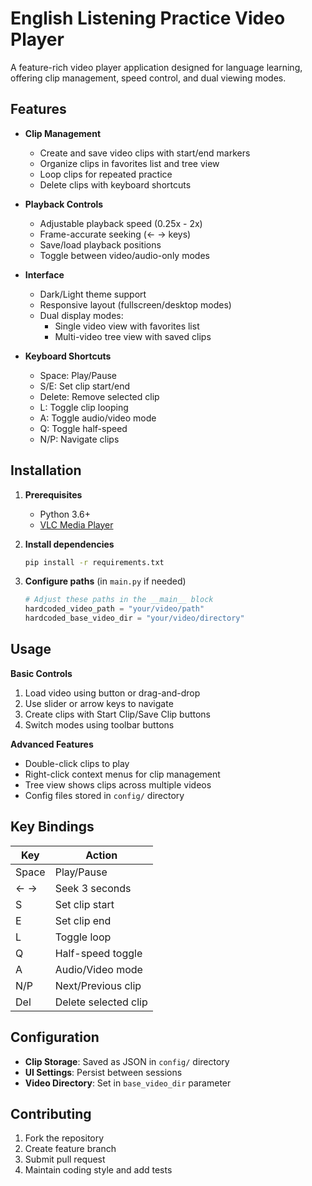 # English Listening Practice Video Player

A feature-rich video player application designed for language learning, offering clip management, speed control, and dual viewing modes.

## Features

- **Clip Management**
  - Create and save video clips with start/end markers
  - Organize clips in favorites list and tree view
  - Loop clips for repeated practice
  - Delete clips with keyboard shortcuts

- **Playback Controls**
  - Adjustable playback speed (0.25x - 2x)
  - Frame-accurate seeking (← → keys)
  - Save/load playback positions
  - Toggle between video/audio-only modes

- **Interface**
  - Dark/Light theme support
  - Responsive layout (fullscreen/desktop modes)
  - Dual display modes:
    - Single video view with favorites list
    - Multi-video tree view with saved clips

- **Keyboard Shortcuts**
  - Space: Play/Pause
  - S/E: Set clip start/end
  - Delete: Remove selected clip
  - L: Toggle clip looping
  - A: Toggle audio/video mode
  - Q: Toggle half-speed
  - N/P: Navigate clips

## Installation

1. **Prerequisites**
   - Python 3.6+
   - [VLC Media Player](https://www.videolan.org/vlc/)

2. **Install dependencies**
   ```bash
   pip install -r requirements.txt
   ```

3. **Configure paths** (in `main.py` if needed)
   ```python
   # Adjust these paths in the __main__ block
   hardcoded_video_path = "your/video/path"
   hardcoded_base_video_dir = "your/video/directory"
   ```

## Usage

**Basic Controls**
1. Load video using button or drag-and-drop
2. Use slider or arrow keys to navigate
3. Create clips with Start Clip/Save Clip buttons
4. Switch modes using toolbar buttons

**Advanced Features**
- Double-click clips to play
- Right-click context menus for clip management
- Tree view shows clips across multiple videos
- Config files stored in `config/` directory

## Key Bindings

| Key | Action                  |
|-----|-------------------------|
| Space | Play/Pause            |
| ← → | Seek 3 seconds         |
| S   | Set clip start        |
| E   | Set clip end          |
| L   | Toggle loop           |
| Q   | Half-speed toggle     |
| A   | Audio/Video mode      |
| N/P | Next/Previous clip    |
| Del | Delete selected clip  |

## Configuration

- **Clip Storage**: Saved as JSON in `config/` directory
- **UI Settings**: Persist between sessions
- **Video Directory**: Set in `base_video_dir` parameter

## Contributing

1. Fork the repository
2. Create feature branch
3. Submit pull request
4. Maintain coding style and add tests
